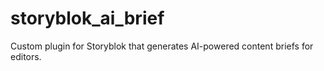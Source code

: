 # storyblok_ai_brief
Custom plugin for Storyblok that generates AI-powered content briefs for editors.
